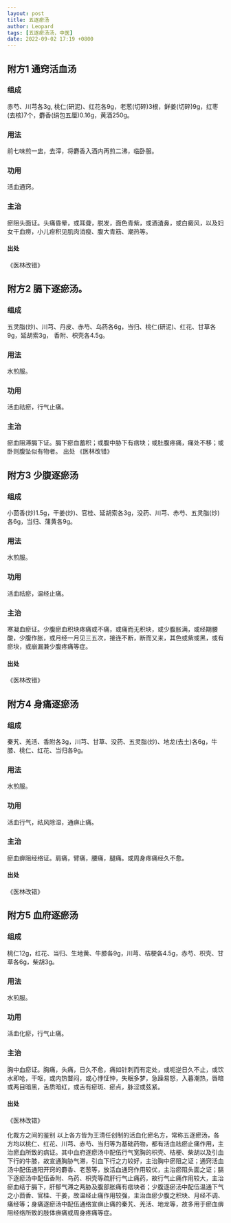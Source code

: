 ```yaml
---
layout: post
title: 五逐瘀汤
author: Leopard
tags: [五逐瘀汤汤，中医]
date: 2022-09-02 17:19 +0800
---
```

## 附方1 通窍活血汤
### 组成
赤芍、川芎各3g, 桃仁(研泥)、红花各9g，老葱(切碎)3根，鲜姜(切碎)9g，红枣(去核)7个，麝香(绢包五厘)0.16g，黄酒250g。
### 用法
前七味煎一盅，去滓，将麝香入酒内再煎二沸，临卧服。
### 功用
活血通窍。
### 主治
瘀阻头面证。头痛昏晕，或耳聋，脱发，面色青紫，或酒渣鼻，或白癜风，以及妇女干血痨，小儿疳积见肌肉消瘦、腹大青筋、潮热等。
#### 出处
《医林改错》
## 附方2 膈下逐瘀汤。
### 组成
五灵脂(炒)、川芎、丹皮、赤芍、乌药各6g，当归、桃仁(研泥)、红花、甘草各9g，延胡索3g， 香附、枳壳各4.5g。
### 用法
水煎服。
### 功用
活血祛瘀，行气止痛。
### 主治
瘀血阻滞膈下证。膈下瘀血蓄积；或腹中胁下有痞块；或肚腹疼痛，痛处不移；或卧则腹坠似有物者。
出处
《医林改错》
## 附方3 少腹逐瘀汤
### 组成
小茴香(炒)1.5g，干姜(炒)、官桂、延胡索各3g，没药、川芎、赤芍、五灵脂(炒)各6g，当归、蒲黄各9g。
### 用法
水煎服。
### 功用
活血祛瘀，温经止痛。
### 主治
寒凝血瘀证。少腹瘀血积块疼痛或不痛，或痛而无积块，或少腹胀满，或经期腰酸，少腹作胀，或月经一月见三五次，接连不断，断而又来，其色或紫或黑，或有瘀块，或崩漏兼少腹疼痛等症。
#### 出处
《医林改错》
## 附方4 身痛逐瘀汤
### 组成
秦艽、羌活、香附各3g，川芎、甘草、没药、五灵脂(炒)、地龙(去土)各6g，牛膝、桃仁、红花、当归各9g。
### 用法
水煎服。
### 功用
活血行气，祛风除湿，通痹止痛。
### 主治
瘀血痹阻经络证。肩痛，臂痛，腰痛，腿痛。或周身疼痛经久不愈。
#### 出处
《医林改错》
## 附方5 血府逐瘀汤
### 组成
桃仁12g，红花、当归、生地黄、牛膝各9g，川芎、桔梗各4.5g，赤芍、枳壳、甘草各6g，柴胡3g。
### 用法
水煎服。
### 功用
活血化瘀，行气止痛。
### 主治
胸中血瘀证。胸痛，头痛，日久不愈，痛如针刺而有定处，或呃逆日久不止，或饮水即呛，干呕，或内热瞀闷，或心悸怔忡，失眠多梦，急躁易怒，入暮潮热，唇暗或两目暗黑，舌质暗红，或舌有瘀斑、瘀点，脉涩或弦紧。
#### 出处
《医林改错》


化裁方之间的鉴别
以上各方皆为王清任创制的活血化瘀名方，常称五逐瘀汤，各方均以桃仁、红花、川芎、赤芍、当归等为基础药物，都有活血祛瘀止痛作用，主治瘀血所致的病证。其中血府逐瘀汤中配伍行气宽胸的枳壳、桔梗、柴胡以及引血下行的牛膝，故宣通胸胁气滞，引血下行之力较好，主治胸中瘀阻之证；通窍活血汤中配伍通阳开窍的麝香、老葱等，放活血通窍作用较优，主治瘀阻头面之证；膈下逐瘀汤中配伍香附、乌药、枳壳等疏肝行气止痛药，故行气止痛作用较大，主治瘀血结于膈下，肝郁气滞之两胁及腹部胀痛有痞块者；少腹逐瘀汤中配伍温通下气之小茴香、官桂、干姜，故温经止痛作用较强，主治血瘀少腹之积块、月经不调、痛经等；身痛逐瘀汤中配伍通络宣痹止痛的秦艽、羌活、地龙等，故多用于瘀血痹阻经络所致的肢体痹痛或周身疼痛等症。
